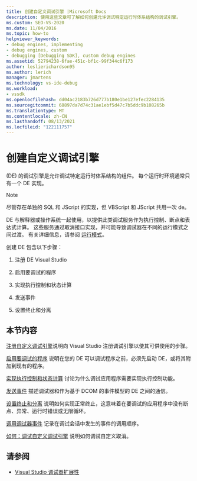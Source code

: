 ```yaml
---
title: 创建自定义调试引擎 |Microsoft Docs
description: 使用这些文章可了解如何创建允许调试特定运行时体系结构的调试引擎。
ms.custom: SEO-VS-2020
ms.date: 11/04/2016
ms.topic: how-to
helpviewer_keywords:
- debug engines, implementing
- debug engines, custom
- debugging [Debugging SDK], custom debug engines
ms.assetid: 52794238-6fae-451c-bf1c-99f344c6f173
author: leslierichardson95
ms.author: lerich
manager: jmartens
ms.technology: vs-ide-debug
ms.workload:
- vssdk
ms.openlocfilehash: dd04ac2183b726d777b180e1be127efec2284135
ms.sourcegitcommit: 68897da7d74c31ae1ebf5d47c7b5ddc9b108265b
ms.translationtype: MT
ms.contentlocale: zh-CN
ms.lasthandoff: 08/13/2021
ms.locfileid: "122111757"
---
```

# <a name="create-a-custom-debug-engine"></a>创建自定义调试引擎
 (DE) 的调试引擎是允许调试特定运行时体系结构的组件。 每个运行时环境通常只有一个 DE 实现。

> [!NOTE]
> 尽管存在单独的 SQL 和 JScript 的实现，但 VBScript 和 JScript 共用一次 de。

 DE 与解释器或操作系统一起使用，以提供此类调试服务作为执行控制、断点和表达式计算。 这些服务通过取消接口实现，并可能导致调试器在不同的运行模式之间过渡。 有关详细信息，请参阅 [运行模式](../../extensibility/debugger/operational-modes.md)。

 创建 DE 包含以下步骤：

1. 注册 DE Visual Studio

2. 启用要调试的程序

3. 实现执行控制和状态计算

4. 发送事件

5. 设置终止和分离

## <a name="in-this-section"></a>本节内容
 [注册自定义调试引擎](../../extensibility/debugger/registering-a-custom-debug-engine.md)说明向 Visual Studio 注册调试引擎以使其可供使用的步骤。

 [启用要调试的程序](../../extensibility/debugger/enabling-a-program-to-be-debugged.md) 说明在您的 DE 可以调试程序之前，必须先启动 DE，或将其附加到现有的程序。

 [实现执行控制和状态计算](../../extensibility/debugger/execution-control-and-state-evaluation.md) 讨论为什么调试应用程序需要实现执行控制功能。

 [发送事件](../../extensibility/debugger/sending-events.md) 描述调试器和作为基于 DCOM 的事件模型的 DE 之间的通信。

 [设置终止和分离](../../extensibility/debugger/termination-and-detaching.md) 说明如何实现正常终止，这意味着在要调试的应用程序中没有断点、异常、运行时错误或无限循环。

 [调用调试器事件](../../extensibility/debugger/calling-debugger-events.md) 记录在调试会话中发生的事件的调用顺序。

 [如何：调试自定义调试引擎](../../extensibility/debugger/how-to-debug-a-custom-debug-engine.md) 说明如何调试自定义取消。

## <a name="see-also"></a>请参阅
- [Visual Studio 调试器扩展性](../../extensibility/debugger/visual-studio-debugger-extensibility.md)
